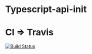 # Typescript-api-init

# CI => Travis

[![Build Status](https://travis-ci.org/leerberg/typescript-api-init.svg?branch=master)](https://travis-ci.org/leerberg/typescript-api-init)
